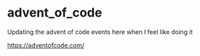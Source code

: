 # advent_of_code

Updating the advent of code events here when I feel like doing it

https://adventofcode.com/
